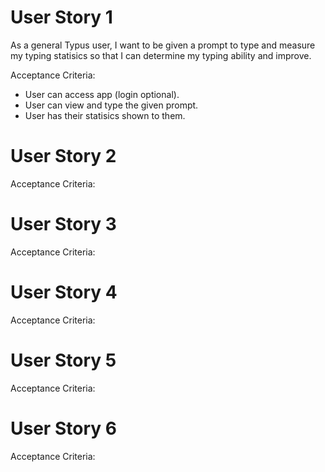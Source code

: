 # User Story 1
As a general Typus user, I want to be given a prompt to type and measure my typing statisics so that I can determine my typing ability and improve.

Acceptance Criteria:

- User can access app (login optional).
- User can view and type the given prompt.
- User has their statisics shown to them.
  
# User Story 2

Acceptance Criteria:

# User Story 3

Acceptance Criteria:

# User Story 4

Acceptance Criteria:

# User Story 5

Acceptance Criteria:

# User Story 6

Acceptance Criteria:
